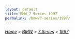 ```yaml
---
layout: default
title: BMW 7 Series 1997
permalink: /bmw/7-series/1997/
---
```

[*Home*](/) > [*BMW*](/bmw/) > [*7 Series*](/bmw/7-series/) > [*1997*](/bmw/7-series/1997/)
